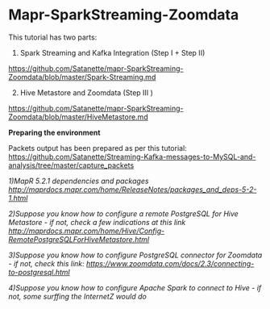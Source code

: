 # Mapr-SparkStreaming-Zoomdata



This tutorial has two parts:

1)  Spark Streaming and Kafka Integration (Step I + Step II)

https://github.com/Satanette/mapr-SparkStreaming-Zoomdata/blob/master/Spark-Streaming.md 

2)  Hive Metastore and Zoomdata (Step III )

https://github.com/Satanette/mapr-SparkStreaming-Zoomdata/blob/master/HiveMetastore.md



<b>Preparing the environment</b>

Packets output has been prepared as per this tutorial: https://github.com/Satanette/Streaming-Kafka-messages-to-MySQL-and-analysis/tree/master/capture_packets

<i> 1)MapR 5.2.1 dependencies and packages http://maprdocs.mapr.com/home/ReleaseNotes/packages_and_deps-5-2-1.html </i>

<i> 2)Suppose you know how to configure a remote PostgreSQL for Hive Metastore - if not, check a few indications at this link http://maprdocs.mapr.com/home/Hive/Config-RemotePostgreSQLForHiveMetastore.html </i>

<i> 3)Suppose you know how to configure PostgreSQL connector for Zoomdata - if not, check this link: 
https://www.zoomdata.com/docs/2.3/connecting-to-postgresql.html </i>

<i> 4)Suppose you know how to configure Apache Spark to connect to Hive - if not, some surffing the InternetZ would do </i> 
